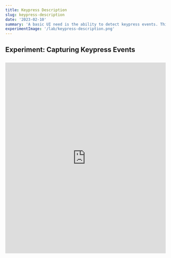 ```yaml
---
title: Keypress Description
slug: keypress-description
date: '2023-02-10'
summary: 'A basic UI need is the ability to detect keypress events. This is a simple demonstration of how to do that with Javascript.'
experimentImage: '/lab/keypress-description.png'
---
```


## Experiment: Capturing Keypress Events

<div class="experiment">
<iframe title="Interactive Codepen Example" height="600" style="width: 100%;" scrolling="no" src="https://codepen.io/russellbits/embed/XWqXPNG?default-tab=html%2Cresult" frameborder="no" loading="lazy" allowtransparency="true" allowfullscreen="true">
  See the Pen <a href="https://codepen.io/russellbits/pen/XWqXPNG">
  Keypress Description</a> by Russell Warner (<a href="https://codepen.io/russellbits">@russellbits</a>)
  on <a href="https://codepen.io">CodePen</a>.
</iframe>
</div>

<style>
.experiment {
    margin: 2em 0 0 0;
}
</style>
